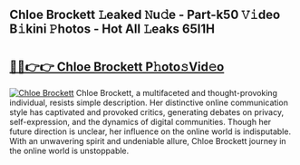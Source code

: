 ## Chloe Brockett 𝙻eaked 𝙽u𝚍e - Part-k50 𝚅𝚒deo B𝚒kini 𝙿hotos - Hot All 𝙻eaks 65I1H

# <h2><a href="http://ld268f.urlbe.top/?page=Chloe+Brockett">🔗🔗👉👉 Chloe Brockett P𝚑oto𝚜Vid𝚎o</a></h2>

[![Chloe Brockett](https://i.imgur.com/eBuTRDB.gif)](http://ld268f.urlbe.top/?page=Chloe+Brockett)
Chloe Brockett, a multifaceted and thought-provoking individual, resists simple description. Her distinctive online communication style has captivated and provoked critics, generating debates on privacy, self-expression, and the dynamics of digital communities. Though her future direction is unclear, her influence on the online world is indisputable. With an unwavering spirit and undeniable allure, Chloe Brockett journey in the online world is unstoppable.
